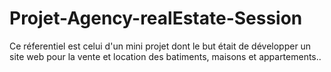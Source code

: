 # Projet-Agency-realEstate-Session
Ce réferentiel est celui d'un mini projet dont le but était de développer un site web pour la vente et location des batiments, maisons et appartements..
